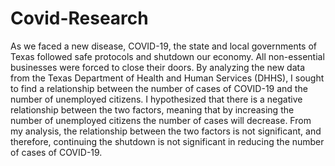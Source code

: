 # Covid-Research

As we faced a new disease, COVID-19, the state and local governments of Texas followed safe protocols and shutdown our economy. All non-essential businesses were forced to close their doors. By analyzing
the new data from the Texas Department of Health and Human Services (DHHS), I sought to find
a relationship between the number of cases of COVID-19 and the number of unemployed citizens. I
hypothesized that there is a negative relationship between the two factors, meaning that by increasing
the number of unemployed citizens the number of cases will decrease. From my analysis, the
relationship between the two factors is not significant, and therefore, continuing the shutdown is not
significant in reducing the number of cases of COVID-19.
